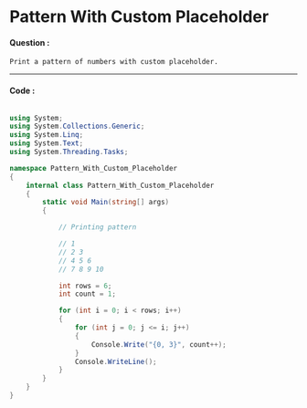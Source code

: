 # Pattern With Custom Placeholder

#### Question :

    Print a pattern of numbers with custom placeholder.

---

#### Code :

```c#

using System;
using System.Collections.Generic;
using System.Linq;
using System.Text;
using System.Threading.Tasks;

namespace Pattern_With_Custom_Placeholder
{
    internal class Pattern_With_Custom_Placeholder
    {
        static void Main(string[] args)
        {

            // Printing pattern

            // 1
            // 2 3
            // 4 5 6
            // 7 8 9 10

            int rows = 6;
            int count = 1;

            for (int i = 0; i < rows; i++)
            {
                for (int j = 0; j <= i; j++)
                {
                    Console.Write("{0, 3}", count++);
                }
                Console.WriteLine();
            }
        }
    }
}

```
